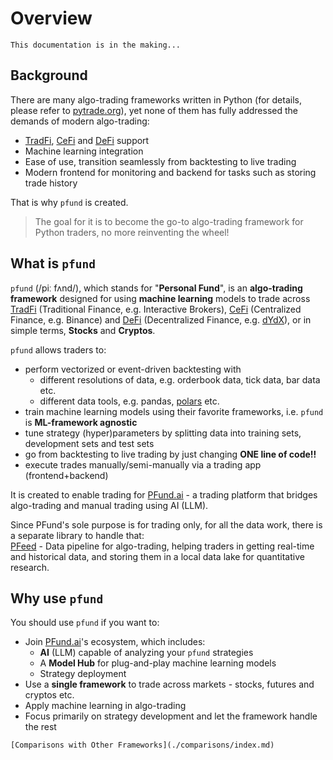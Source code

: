 [TradFi]: https://www.techopedia.com/definition/traditional-finance-tradfi
[CeFi]: https://www.techopedia.com/definition/centralized-finance-cefi
[DeFi]: https://www.coinbase.com/learn/crypto-basics/what-is-defi
[pytrade.org]: https://pytrade.org
[dYdX]: https://dydx.exchange
[polars]: https://pola.rs/
[PFund.ai]: https://pfund.ai
[PFeed]: https://github.com/PFund-Software-Ltd/pfeed

# Overview

```{warning}
This documentation is in the making...
```

## Background
There are many algo-trading frameworks written in Python (for details, please refer to [pytrade.org]), yet none of them has fully addressed the demands of modern algo-trading:
- [TradFi], [CeFi] and [DeFi] support
- Machine learning integration
- Ease of use, transition seamlessly from backtesting to live trading
- Modern frontend for monitoring and backend for tasks such as storing trade history

That is why `pfund` is created.
> The goal for it is to become the go-to algo-trading framework for Python traders, no more  reinventing the wheel!


## What is `pfund`
`pfund` (/piː fʌnd/), which stands for "**Personal Fund**", is an **algo-trading framework** designed for using **machine learning** models to trade across [TradFi] (Traditional Finance, e.g. Interactive Brokers), [CeFi] (Centralized Finance, e.g. Binance) and [DeFi] (Decentralized Finance, e.g. [dYdX]), or in simple terms, **Stocks** and **Cryptos**.

`pfund` allows traders to:
- perform vectorized or event-driven backtesting with
  - different resolutions of data, e.g. orderbook data, tick data, bar data etc.
  - different data tools, e.g. pandas, [polars] etc.
- train machine learning models using their favorite frameworks, i.e. `pfund` is **ML-framework agnostic**
- tune strategy (hyper)parameters by splitting data into training sets, development sets and test sets
- go from backtesting to live trading by just changing **ONE line of code!!**
- execute trades manually/semi-manually via a trading app (frontend+backend)

It is created to enable trading for [PFund.ai] - a trading platform that bridges algo-trading and manual trading using AI (LLM).

Since PFund's sole purpose is for trading only, for all the data work, there is a separate library to handle that: \
[PFeed] - Data pipeline for algo-trading, helping traders in getting real-time and historical data, and storing them in a local data lake for quantitative research.


## Why use `pfund`

You should use `pfund` if you want to:
- Join [PFund.ai]'s ecosystem, which includes:
    - **AI** (LLM) capable of analyzing your `pfund` strategies
    - A **Model Hub** for plug-and-play machine learning models
    - Strategy deployment
- Use a **single framework** to trade across markets - stocks, futures and cryptos etc.
- Apply machine learning in algo-trading
- Focus primarily on strategy development and let the framework handle the rest


```{seealso}
[Comparisons with Other Frameworks](./comparisons/index.md)
```

<!-- 
## Table of Contents

```{tableofcontents}
```
 -->
